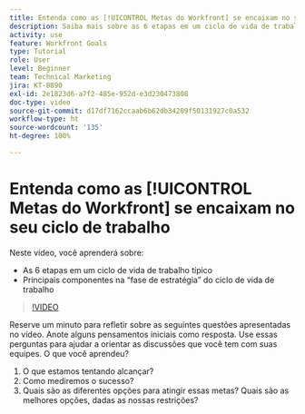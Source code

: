 ```yaml
---
title: Entenda como as [!UICONTROL Metas do Workfront] se encaixam no seu ciclo de trabalho
description: Saiba mais sobre as 6 etapas em um ciclo de vida de trabalho típico e os componentes principais na “fase de estratégia” nele.
activity: use
feature: Workfront Goals
type: Tutorial
role: User
level: Beginner
team: Technical Marketing
jira: KT-8890
exl-id: 2e1823d6-a7f2-485e-952d-e3d230473808
doc-type: video
source-git-commit: d17df7162ccaab6b62db34209f50131927c0a532
workflow-type: ht
source-wordcount: '135'
ht-degree: 100%

---
```


# Entenda como as [!UICONTROL Metas do Workfront] se encaixam no seu ciclo de trabalho

Neste vídeo, você aprenderá sobre:

* As 6 etapas em um ciclo de vida de trabalho típico
* Principais componentes na “fase de estratégia” do ciclo de vida de trabalho

>[!VIDEO](https://video.tv.adobe.com/v/335184/?quality=12&learn=on&enablevpops)

<!--
Your turn graphic
-->

Reserve um minuto para refletir sobre as seguintes questões apresentadas no vídeo. Anote alguns pensamentos iniciais como resposta. Use essas perguntas para ajudar a orientar as discussões que você tem com suas equipes. O que você aprendeu?

1. O que estamos tentando alcançar?
1. Como mediremos o sucesso?
1. Quais são as diferentes opções para atingir essas metas? Quais são as melhores opções, dadas as nossas restrições?

